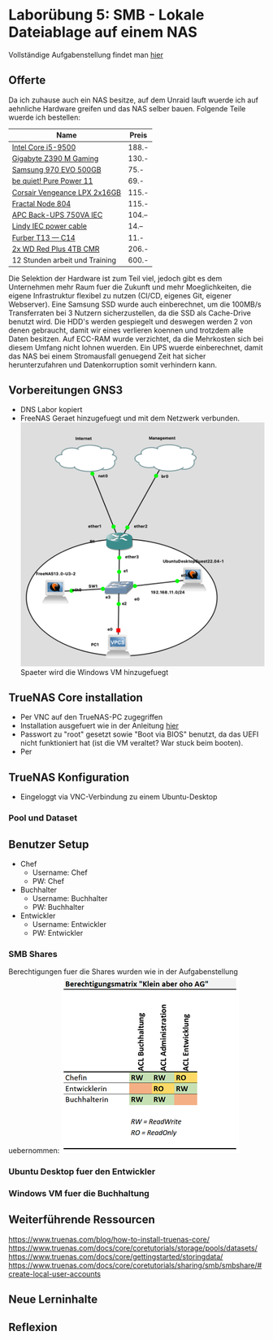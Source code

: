 # Laborübung 5: SMB - Lokale Dateiablage auf einem NAS
Vollständige Aufgabenstellung findet man [hier](https://gitlab.com/alptbz/m123/-/blob/main/07_Datei%C3%BCbertragung/02_NAS.md)

## Offerte

Da ich zuhause auch ein NAS besitze, auf dem Unraid lauft wuerde ich auf aehnliche Hardware greifen und das NAS selber bauen. Folgende Teile wuerde ich bestellen:

| Name                                                                                                                                                                | Preis |
| ------------------------------------------------------------------------------------------------------------------------------------------------------------------- | ----- |
| [Intel Core i5-9500](https://www.digitec.ch/en/s1/product/intel-core-i5-9500-lga-1151-3-ghz-6-core-processors-11131511?supplier=406802)                             | 188.- |
| [Gigabyte Z390 M Gaming](https://www.digitec.ch/en/s1/product/gigabyte-z390-m-gaming-lga-1151-intel-z390-matx-motherboards-9871234?supplier=406802)                 | 130.- | kv |
| [Samsung 970 EVO 500GB](https://www.digitec.ch/en/s1/product/samsung-970-evo-500-gb-m2-2280-ssd-8351214?supplier=406802)                                            | 75.-  |
| [be quiet! Pure Power 11](https://www.digitec.ch/en/s1/product/be-quiet-pure-power-11-500-w-power-supply-pc-10034250?supplier=406802)                               | 69.-  |
| [Corsair Vengeance LPX 2x16GB](https://www.digitec.ch/en/s1/product/corsair-vengeance-lpx-2-x-16gb-3200-mhz-ddr4-ram-dimm-ram-5834370?supplier=406802)              | 115.- |
| [Fractal Node 804](https://www.digitec.ch/en/s1/product/fractal-node-804-mini-itx-matx-pc-case-2577009?supplier=406802)                                             | 115.- |
| [APC Back-UPS 750VA IEC](https://www.digitec.ch/en/s1/product/apc-back-ups-750va-iec-750-va-410-w-line-interactive-protection-class-5-ups-14044689?supplier=406802) | 104.– |
| [Lindy IEC power cable](https://www.digitec.ch/en/s1/product/lindy-iec-power-cable-2-m-power-cables-13911995?supplier=406802)                                       | 14.–  |
| [Furber T13 — C14](https://www.digitec.ch/en/s1/product/furber-t13-c14-030-m-power-cables-21562447?supplier=406802)                                                 | 11.-  |
| [2x WD Red Plus 4TB CMR](https://www.digitec.ch/en/s1/product/wd-red-plus-4-tb-35-cmr-hard-drives-14726161)                                                         | 206.- |
| 12 Stunden arbeit und Training                                                                                                                                      | 600.- |

Die Selektion der Hardware ist zum Teil viel, jedoch gibt es dem Unternehmen mehr Raum fuer die Zukunft und mehr Moeglichkeiten, die eigene Infrastruktur flexibel zu nutzen (CI/CD, eigenes Git, eigener Webserver). Eine Samsung SSD wurde auch einberechnet, um die 100MB/s Transferraten bei 3 Nutzern sicherzustellen, da die SSD als Cache-Drive benutzt wird. Die HDD's werden gespiegelt und deswegen werden 2 von denen gebraucht, damit wir eines verlieren koennen und trotzdem alle Daten besitzen. Auf ECC-RAM wurde verzichtet, da die Mehrkosten sich bei diesem Umfang nicht lohnen wuerden. Ein UPS wuerde einberechnet, damit das NAS bei einem Stromausfall genuegend Zeit hat sicher herunterzufahren und Datenkorruption somit verhindern kann.


## Vorbereitungen GNS3

- DNS Labor kopiert
- FreeNAS Geraet hinzugefuegt und mit dem Netzwerk verbunden.
  ![GNS3 Setup](images/gns3%20setup.png)
  Spaeter wird die Windows VM hinzugefuegt
## TrueNAS Core installation
- Per VNC auf den TrueNAS-PC  zugegriffen
- Installation ausgefuert wie in der Anleitung [hier](https://www.truenas.com/blog/how-to-install-truenas-core/
)
- Passwort zu "root" gesetzt sowie "Boot via BIOS" benutzt, da das UEFI nicht funktioniert hat (ist die VM veraltet? War stuck beim booten).
- Per

## TrueNAS Konfiguration
- Eingeloggt via VNC-Verbindung zu einem Ubuntu-Desktop
### Pool und Dataset

## Benutzer Setup
- Chef
  - Username: Chef
  - PW: Chef
- Buchhalter
  - Username: Buchhalter
  - PW: Buchhalter
- Entwickler
  - Username: Entwickler
  - PW: Entwickler


### SMB Shares
Berechtigungen fuer die Shares wurden wie in der Aufgabenstellung uebernommen:
![Berechtigungen](images/Berechtigungsmatrix.png)

### Ubuntu Desktop fuer den Entwickler
### Windows VM fuer die Buchhaltung

## Weiterführende Ressourcen 
https://www.truenas.com/blog/how-to-install-truenas-core/
https://www.truenas.com/docs/core/coretutorials/storage/pools/datasets/
https://www.truenas.com/docs/core/gettingstarted/storingdata/
https://www.truenas.com/docs/core/coretutorials/sharing/smb/smbshare/#create-local-user-accounts
## Neue Lerninhalte


## Reflexion
